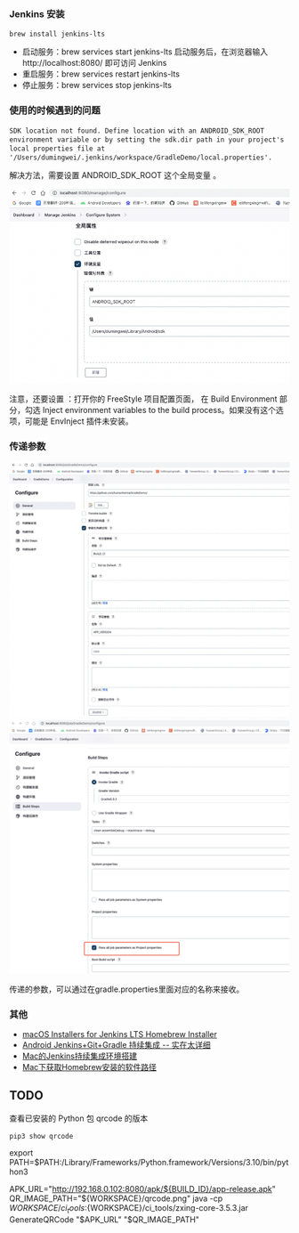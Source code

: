 
### Jenkins 安装
```shell script
brew install jenkins-lts
```

* 启动服务：brew services start jenkins-lts 启动服务后，在浏览器输入 http://localhost:8080/ 即可访问 Jenkins
* 重启服务：brew services restart jenkins-lts
* 停止服务：brew services stop jenkins-lts

### 使用的时候遇到的问题

```text
SDK location not found. Define location with an ANDROID_SDK_ROOT environment variable or by setting the sdk.dir path in your project's local properties file at '/Users/dumingwei/.jenkins/workspace/GradleDemo/local.properties'.
```

解决方法，需要设置 ANDROID_SDK_ROOT 这个全局变量 。

![配置全局变量](配置全局变量.png)

注意，还要设置 ：打开你的 FreeStyle 项目配置页面，
在 Build Environment 部分，勾选 Inject environment variables to the build process。如果没有这个选项，可能是 EnvInject 插件未安装。

### 传递参数

![Jenkins参数化构建传递参数](Jenkins参数化构建传递参数.png)
![传递构建参数](传递构建参数.png)

传递的参数，可以通过在gradle.properties里面对应的名称来接收。


### 其他

* [macOS Installers for Jenkins LTS Homebrew Installer ](https://www.jenkins.io/download/lts/macos/)
* [Android Jenkins+Git+Gradle 持续集成 -- 实在太详细](https://juejin.cn/post/6844903457833353229)
* [Mac的Jenkins持续集成环境搭建](https://www.jianshu.com/p/96fa461c543b)
* [Mac下获取Homebrew安装的软件路径](https://juejin.cn/post/6844903561705291789)


## TODO 

查看已安装的 Python 包 qrcode 的版本
```
pip3 show qrcode
```

export PATH=$PATH:/Library/Frameworks/Python.framework/Versions/3.10/bin/python3



APK_URL="http://192.168.0.102:8080/apk/${BUILD_ID}/app-release.apk"
QR_IMAGE_PATH="${WORKSPACE}/qrcode.png"
java -cp ${WORKSPACE}/ci_tools:${WORKSPACE}/ci_tools/zxing-core-3.5.3.jar GenerateQRCode "$APK_URL" "$QR_IMAGE_PATH"